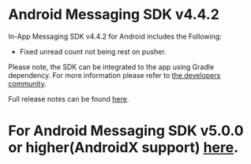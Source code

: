 # Android Messaging SDK v4.4.2

In-App Messaging SDK v4.4.2 for Android includes the Following:
* Fixed unread count not being rest on pusher.

Please note, the SDK can be integrated to the app using Gradle dependency. For more information please refer to [the developers community](https://developers.liveperson.com/android-quickstart.html).

Full release notes can be found [here](https://developers.liveperson.com/mobile-app-messaging-sdk-for-android-all-release-notes.html).

# For Android Messaging SDK v5.0.0 or higher(AndroidX support) [here](https://github.com/LP-Messaging/Android-Messaging-SDK/tree/androidX_master).
